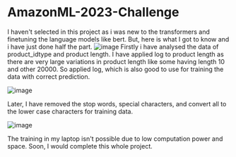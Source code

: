 # AmazonML-2023-Challenge
I haven't selected in this project as i was new to the transformers and finetuning the language models like bert.
But, here is what I got to know and i have just done half the part. 
![image](https://github.com/Vignesh142/AmazonML-2023-Challenge/assets/101886482/bdf12f19-9743-45eb-a81c-a3b5b70cbb2e)
Firstly i have analysed the data of product_idtype and product length. I have applied log to product length as there are very
large variations in product length like some having length 10 and other 20000. So applied log, which is also good to use for
training the data with correct prediction.

![image](https://github.com/Vignesh142/AmazonML-2023-Challenge/assets/101886482/911184fc-5b4f-438f-b609-549a3ceec9bb)

Later, I have removed the stop words, special characters, and convert all to the lower case characters for training data.

![image](https://github.com/Vignesh142/AmazonML-2023-Challenge/assets/101886482/c5e06fcf-8cc0-44a2-af87-9415e48baeb7)

The training in my laptop isn't possible due to low computation power and space.
Soon, I would complete this whole project.
